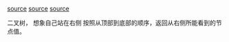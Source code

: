[source](https://github.com/hanzichi/leetcode/blob/master/Algorithms/Binary%20Tree%20Right%20Side%20View/binary-tree-right-side-view.js)
[source](https://github.com/MisterBooo/LeetCodeAnimation)
[source](https://leetcode-cn.com/problems/binary-tree-right-side-view/)

二叉树， 想象自己站在右侧 按照从顶部到底部的顺序，返回从右侧所能看到的节点值。
